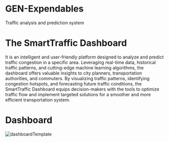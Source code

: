 # GEN-Expendables
Traffic analysis and prediction system

# The SmartTraffic Dashboard
It is an intelligent and user-friendly platform designed to analyze and predict traffic congestion in a specific area. Leveraging real-time data, historical traffic patterns, and cutting-edge machine learning algorithms, the dashboard offers valuable insights to city planners, transportation authorities, and commuters. By visualizing traffic patterns, identifying congestion hotspots, and forecasting future traffic conditions, the SmartTraffic Dashboard equips decision-makers with the tools to optimize traffic flow and implement targeted solutions for a smoother and more efficient transportation system.

# Dashboard
![dashboardTemplate](https://github.com/VainaviS/GEN-Expendables-/assets/75711421/d5eb20c7-4076-46f4-ba67-093bedb113d3)

